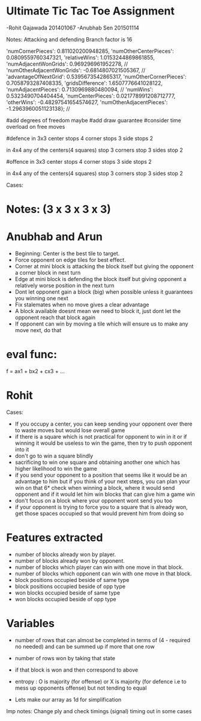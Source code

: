 Ultimate Tic Tac Toe Assignment
===============================

-Rohit Gajawada 201401067
-Anubhab Sen 201501114

Notes:
Attacking and defending
Branch factor is 16

'numCornerPieces': 0.811020200948285,
'numOtherCenterPieces': 0.0809559760347321,
'relativeWins': 1.0153244869861855,
'numAdjacentWonGrids': 0.969296961952278, // 'numOtherAdjacentWonGrids': -0.6814807021505367, // 'advantageOfNextGrid': 0.5395673542865317,
'numOtherCornerPieces': 0.7058793287408335,
'gridsDifference': 1.6507776641028122,
'numAdjacentPieces': 0.7130969880480094, //
'numWins': 0.5323490704404454,
'numCenterPieces': 0.021778991208712777,
'otherWins': -0.48297541654574627,
'numOtherAdjacentPieces': -1.2963960051123138}; //

#add degrees of freedom maybe
#add draw guarantee
#consider time overload on free moves

#defence
in 3x3
center stops 4
corner stops 3
side stops 2

in 4x4
any of the centers(4 squares) stop 3
corners stop 3
sides stop 2

#offence
in 3x3
center stops 4
corner stops 3
side stops 2

in 4x4
any of the centers(4 squares) stop 3
corners stop 3
sides stop 2

Cases:


Notes: (3 x 3 x 3 x 3)
======================

Anubhab and Arun
================

* Beginning: Center is the best tile to target.
* Force opponent on edge tiles for best effect.
* Corner at mini block is attacking the block itself but giving the opponent a corner block in next turn
* Edge at mini block is defending the block itself but giving opponent a relatively worse position in the next turn
* Dont let opponent gain a block (big) when possible unless it guarantees you winning one next
* Fix stalemates when no move gives a clear advantage
* A block available doesnt mean we need to block it, just dont let the opponent reach that block again
* If opponent can win by moving a tile which will ensure us to make any move next, do that

eval func:
==========

f = ax1 + bx2 + cx3 + ...

Rohit
=====

Cases:
* If you occupy a center, you can keep sending your opponent over there to waste moves but would lose overall game
* if there is a square which is not practical for opponent to win in it or if winning it would be useless to win the game, then try to push opponent into it
* don't go to win a square blindly
* sacrificing to win one square and obtaining another one which has higher likelihood to win the game
* if you send your opponent to a position that seems like it would be an advantage to him but if you think of your next steps, you can plan your win on that
6* check when winning a block, where it would send opponent and if it would let him win blocks that can give him a game win
* don't focus on a block where your opponent wont send you too
* if your opponent is trying to force you to a square that is already won, get those spaces occupied so that would prevent him from doing so

Features extracted
========

* number of blocks already won by player.
* number of blocks already won by opponent.
* number of blocks which player can win with one move in that block.
* number of blocks which opponent can win with one move in that block.
* block positions occupied beside of same type
* block positions occupied beside of opp type
* won blocks occupied beside of same type
* won blocks occupied beside of opp type

Variables
========
* number of rows that can almost be completed in terms of (4 - required no needed) and can be summed up if more that one row

* number of rows won by taking that state

* if that block is won and then correspond to above

* entropy : O is majority (for offense) or X is majority (for defence i.e to mess up opponents offense) but not tending to equal

* Lets make our array as 1d for simplification

Imp notes:
Change ply and check timings (signal)
timing out in some cases
